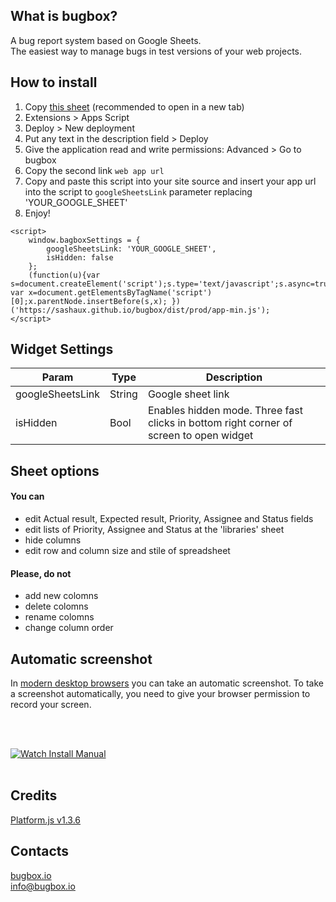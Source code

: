 ## What is bugbox?
A bug report system based on Google Sheets.<br>
The easiest way to manage bugs in test versions of your web projects.

## How to install
1. Copy <a href="https://docs.google.com/spreadsheets/d/1qU7MeAw28mdM9aIemqgGz1aCPBpfkbgY3KQS9fgTm8g/copy">this sheet</a> (recommended to open in a new tab)<br>
2. Extensions > Apps Script<br>
3. Deploy > New deployment<br>
4. Put any text in the description field  > Deploy<br>
5. Give the application read and write permissions: Advanced > Go to bugbox<br>
6. Copy the second link `web app url`<br>
7. Copy and paste this script into your site source and insert your app url into the script to `googleSheetsLink` parameter replacing 'YOUR_GOOGLE_SHEET'<br>
8. Enjoy!<br>

```
<script>
    window.bagboxSettings = {
        googleSheetsLink: 'YOUR_GOOGLE_SHEET',
        isHidden: false
    };
    (function(u){var s=document.createElement('script');s.type='text/javascript';s.async=true;s.type="module";s.src=u; var x=document.getElementsByTagName('script')[0];x.parentNode.insertBefore(s,x); })('https://sashaux.github.io/bugbox/dist/prod/app-min.js');
</script>
```

## Widget Settings
| Param            | Type             | Description                                                                            |
| ---------------- | ---------------- | -------------------------------------------------------------------------------------- |
| googleSheetsLink | String           | Google sheet link                                                                      |
| isHidden         | Bool             | Enables hidden mode. Three fast clicks in bottom right corner of screen to open widget |

## Sheet options
#### You can
- edit Actual result,	Expected result, Priority, Assignee and Status fields
- edit lists of Priority, Assignee and Status at the 'libraries' sheet
- hide columns
- edit row and column size and stile of spreadsheet

#### Please, do not
- add new colomns
- delete colomns
- rename colomns
- change column order

## Automatic screenshot
In <a href="https://caniuse.com/mdn-api_mediadevices_getdisplaymedia"> modern desktop browsers</a> you can take an automatic screenshot.
To take a screenshot automatically, you need to give your browser permission to record your screen.

<br><br>

[![Watch Install Manual](https://habrastorage.org/webt/jr/mc/pw/jrmcpwevamxcy6cljii54szep90.png)](https://vmikh.github.io/bugbox/tutorial)<br><br>

## Credits
[Platform.js v1.3.6](https://github.com/bestiejs/platform.js/)

## Contacts
[bugbox.io](https://bugbox.io/)<br>
[info@bugbox.io](info@bugbox.io)
